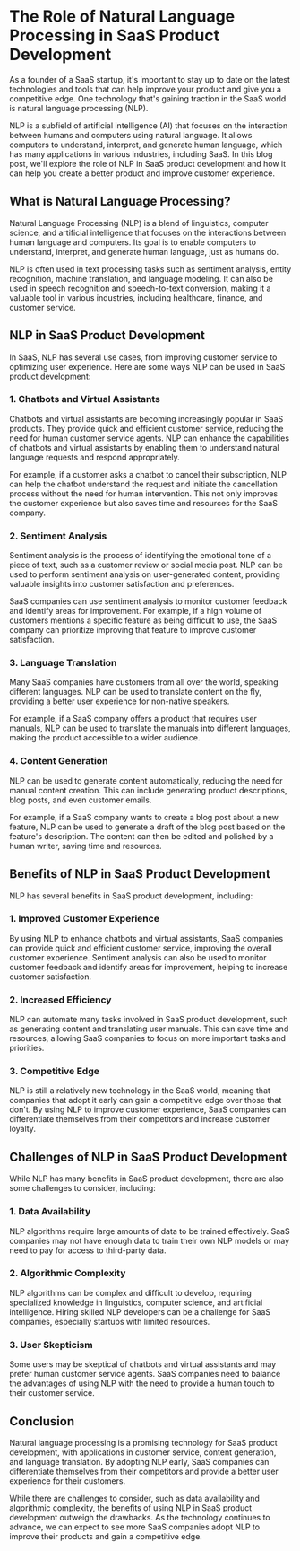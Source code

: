 # The Role of Natural Language Processing in SaaS Product Development

As a founder of a SaaS startup, it's important to stay up to date on the latest technologies and tools that can help improve your product and give you a competitive edge. One technology that's gaining traction in the SaaS world is natural language processing (NLP).

NLP is a subfield of artificial intelligence (AI) that focuses on the interaction between humans and computers using natural language. It allows computers to understand, interpret, and generate human language, which has many applications in various industries, including SaaS. In this blog post, we'll explore the role of NLP in SaaS product development and how it can help you create a better product and improve customer experience.

## What is Natural Language Processing?

Natural Language Processing (NLP) is a blend of linguistics, computer science, and artificial intelligence that focuses on the interactions between human language and computers. Its goal is to enable computers to understand, interpret, and generate human language, just as humans do.

NLP is often used in text processing tasks such as sentiment analysis, entity recognition, machine translation, and language modeling. It can also be used in speech recognition and speech-to-text conversion, making it a valuable tool in various industries, including healthcare, finance, and customer service.

## NLP in SaaS Product Development

In SaaS, NLP has several use cases, from improving customer service to optimizing user experience. Here are some ways NLP can be used in SaaS product development:

### 1. Chatbots and Virtual Assistants

Chatbots and virtual assistants are becoming increasingly popular in SaaS products. They provide quick and efficient customer service, reducing the need for human customer service agents. NLP can enhance the capabilities of chatbots and virtual assistants by enabling them to understand natural language requests and respond appropriately.

For example, if a customer asks a chatbot to cancel their subscription, NLP can help the chatbot understand the request and initiate the cancellation process without the need for human intervention. This not only improves the customer experience but also saves time and resources for the SaaS company.

### 2. Sentiment Analysis

Sentiment analysis is the process of identifying the emotional tone of a piece of text, such as a customer review or social media post. NLP can be used to perform sentiment analysis on user-generated content, providing valuable insights into customer satisfaction and preferences.

SaaS companies can use sentiment analysis to monitor customer feedback and identify areas for improvement. For example, if a high volume of customers mentions a specific feature as being difficult to use, the SaaS company can prioritize improving that feature to improve customer satisfaction.

### 3. Language Translation

Many SaaS companies have customers from all over the world, speaking different languages. NLP can be used to translate content on the fly, providing a better user experience for non-native speakers.

For example, if a SaaS company offers a product that requires user manuals, NLP can be used to translate the manuals into different languages, making the product accessible to a wider audience.

### 4. Content Generation

NLP can be used to generate content automatically, reducing the need for manual content creation. This can include generating product descriptions, blog posts, and even customer emails.

For example, if a SaaS company wants to create a blog post about a new feature, NLP can be used to generate a draft of the blog post based on the feature's description. The content can then be edited and polished by a human writer, saving time and resources.

## Benefits of NLP in SaaS Product Development

NLP has several benefits in SaaS product development, including:

### 1. Improved Customer Experience

By using NLP to enhance chatbots and virtual assistants, SaaS companies can provide quick and efficient customer service, improving the overall customer experience. Sentiment analysis can also be used to monitor customer feedback and identify areas for improvement, helping to increase customer satisfaction.

### 2. Increased Efficiency

NLP can automate many tasks involved in SaaS product development, such as generating content and translating user manuals. This can save time and resources, allowing SaaS companies to focus on more important tasks and priorities.

### 3. Competitive Edge

NLP is still a relatively new technology in the SaaS world, meaning that companies that adopt it early can gain a competitive edge over those that don't. By using NLP to improve customer experience, SaaS companies can differentiate themselves from their competitors and increase customer loyalty.

## Challenges of NLP in SaaS Product Development

While NLP has many benefits in SaaS product development, there are also some challenges to consider, including:

### 1. Data Availability

NLP algorithms require large amounts of data to be trained effectively. SaaS companies may not have enough data to train their own NLP models or may need to pay for access to third-party data.

### 2. Algorithmic Complexity

NLP algorithms can be complex and difficult to develop, requiring specialized knowledge in linguistics, computer science, and artificial intelligence. Hiring skilled NLP developers can be a challenge for SaaS companies, especially startups with limited resources.

### 3. User Skepticism

Some users may be skeptical of chatbots and virtual assistants and may prefer human customer service agents. SaaS companies need to balance the advantages of using NLP with the need to provide a human touch to their customer service.

## Conclusion

Natural language processing is a promising technology for SaaS product development, with applications in customer service, content generation, and language translation. By adopting NLP early, SaaS companies can differentiate themselves from their competitors and provide a better user experience for their customers.

While there are challenges to consider, such as data availability and algorithmic complexity, the benefits of using NLP in SaaS product development outweigh the drawbacks. As the technology continues to advance, we can expect to see more SaaS companies adopt NLP to improve their products and gain a competitive edge.